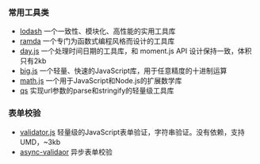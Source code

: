### 常用工具类
  * [lodash](https://www.lodashjs.com/)  一个一致性、模块化、高性能的实用工具库
  * [ramda](https://github.com/ramda/ramda) 一个专门为函数式编程风格而设计的工具库
  * [day.js](https://github.com/iamkun/dayjs/)  一个处理时间日期的工具库，和 moment.js API 设计保持一致，体积只有2kb
  * [big.js](https://github.com/MikeMcl/big.js/) 一个轻量、快速的JavaScript库，用于任意精度的十进制运算
  * [math.js](https://github.com/josdejong/mathjs) 一个用于JavaScript和Node.js的扩展数学库
  * [qs](https://github.com/ljharb/qs) 实现url参数的parse和stringify的轻量级工具库

### 表单校验
 * [validator.js](https://github.com/validatorjs/validator.js) 轻量级的JavaScript表单验证，字符串验证。没有依赖，支持UMD，~3kb
 * [async-validaor](https://github.com/yiminghe/async-validator) 异步表单校验
